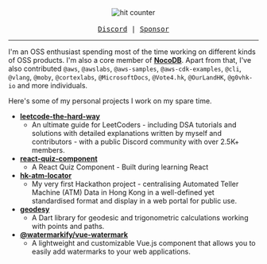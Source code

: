 <div align="center">
  <img src="https://profile-counter.glitch.me/wingkwong/count.svg" alt="hit counter" align="center">
  <br/><br/>
  <samp>
    <a href="https://discordapp.com/users/495466997304262658">Discord</a> |
    <a href="https://github.com/sponsors/wingkwong">Sponsor</a>
  </samp>
</div>

<hr/>

I'm an OSS enthusiast spending most of the time working on different kinds of OSS products. I'm also a core member of **[NocoDB](https://github.com/nocodb/nocodb)**. Apart from that, I've also contributed `@aws`, `@awslabs`, `@aws-samples`, `@aws-cdk-examples`, `@cli`, `@vlang`, `@moby`, `@cortexlabs`, `@MicrosoftDocs`, `@Vote4.hk`, `@OurLandHK`, `@g0vhk-io` and more individuals. 

Here's some of my personal projects I work on my spare time.

- **[leetcode-the-hard-way](https://github.com/wingkwong/leetcode-the-hard-way)**
  - An ultimate guide for LeetCoders - including DSA tutorials and solutions with detailed explanations written by myself and contributors - with a public Discord community with over 2.5K+ members.
- **[react-quiz-component](https://github.com/wingkwong/react-quiz-component)**
  - A React Quiz Component - Built during learning React
- **[hk-atm-locator](https://github.com/wingkwong/hk-atm-locator)**
  - My very first Hackathon project - centralising Automated Teller Machine (ATM) Data in Hong Kong in a well-defined yet standardised format and display in a web portal for public use.
- **[geodesy](https://github.com/wingkwong/geodesy)**
  - A Dart library for geodesic and trigonometric calculations working with points and paths. 
- **[@watermarkify/vue-watermark](https://github.com/watermarkify/vue-watermark)**
  - A lightweight and customizable Vue.js component that allows you to easily add watermarks to your web applications.

